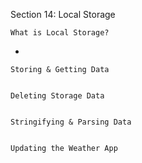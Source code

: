 Section 14: Local Storage

    What is Local Storage?

*




    Storing & Getting Data
 

    Deleting Storage Data


    Stringifying & Parsing Data
 

    Updating the Weather App
 
